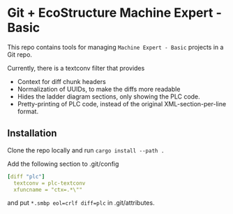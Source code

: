# Git + EcoStructure Machine Expert - Basic

This repo contains tools for managing `Machine Expert - Basic` projects in
a Git repo.

Currently, there is a textconv filter that provides
* Context for diff chunk headers
* Normalization of UUIDs, to make the diffs more readable
* Hides the ladder diagram sections, only showing the PLC code.
* Pretty-printing of PLC code, instead of the original XML-section-per-line format.

## Installation
Clone the repo locally and run `cargo install --path .`

Add the following section to .git/config
```yaml
[diff "plc"]
  textconv = plc-textconv
  xfuncname = "ctx=.*\""
```
and put `*.smbp eol=crlf diff=plc` in .git/attributes.

